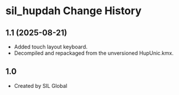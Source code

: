 sil_hupdah Change History
====================

1.1 (2025-08-21)
----------------
* Added touch layout keyboard.
* Decompiled and repackaged from the unversioned HupUnic.kmx.

1.0
----------------
* Created by SIL Global
